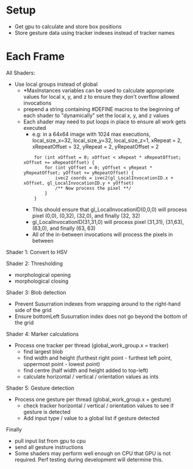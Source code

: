 # Setup
- Get gpu to calculate and store box positions
- Store gesture data using tracker indexes instead of tracker names

# Each Frame
All Shaders:
- Use local groups instead of global
    - *MaxInstances variables can be used to calculate appropriate values for local x, y, and z to ensure they don't overflow allowed invocations
    - prepend a string containing #DEFINE macros to the beginning of each shader to "dynamically" set the local x, y, and z values
    - Each shader may need to put loops in place to ensure all work gets executed
        - e.g: in a 64x64 image with 1024 max executions, local_size_x=32, local_size_y=32, local_size_z=1, xRepeat = 2, xRepeatOffset = 32, yRepeat = 2, yRepeatOffset = 2
        ```
            for (int xOffset = 0; xOffset < xRepeat * xRepeatOffset; xOffset += xRepeatOffset) {
                for (int yOffset = 0; yOffset < yRepeat * yRepeatOffset; yOffset += yRepeatOffset) {
                    ivec2 coords = ivec2(gl_LocalInvocationID.x + xOffset, gl_LocalInvocationID.y + yOffset)
                    /** Now process the pixel **/
                }
            }
        ```
        - This should ensure that gl_LocalInvocationID(0,0,0) will process pixel (0,0), (0,32), (32,0), and finally (32, 32)
        - gl_LocalInvocationID(31,31,0) will process pixel (31,31), (31,63), (63,0), and finally (63, 63)
        - All of the in-between invocations will process the pixels in between

Shader 1: Convert to HSV

Shader 2: Thresholding
- morphological opening
- morphological closing

Shader 3: Blob detection
- Prevent Susurration indexes from wrapping around to the right-hand side of the grid
- Ensure bottomLeft Susurration index does not go beyond the bottom of the grid

Shader 4: Marker calculations
- Process one tracker per thread (global_work_group.x = tracker)
    - find largest blob
    - find width and height (furthest right point - furthest left point, uppermost point - lowest point)
    - find centre (half width and height added to top-left)
    - calculate horizontal / vertical / orientation values as ints

Shader 5: Gesture detection
- Process one gesture per thread (global_work_group.x = gesture)
    - check tracker horizontal / vertical / orientation values to see if gesture is detected
    - Add input type / value to a global list if gesture detected

Finally
- pull input list from gpu to cpu
- send all gesture instructions
- Some shaders may perform well enough on CPU that GPU is not required. Perf testing during development will determine this.
